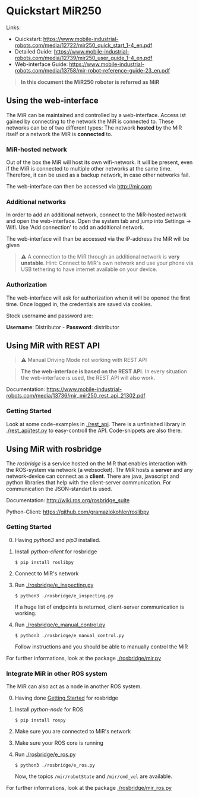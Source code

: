 # Quickstart MiR250

Links:

- Quickstart: https://www.mobile-industrial-robots.com/media/12722/mir250_quick_start_1-4_en.pdf
- Detailed Guide: https://www.mobile-industrial-robots.com/media/12739/mir250_user_guide_1-4_en.pdf
- Web-interface Guide: https://www.mobile-industrial-robots.com/media/13758/mir-robot-reference-guide-23_en.pdf

> **In this document the MiR250 roboter is referred as MiR**

## Using the web-interface

The MiR can be maintained and controlled by a web-interface. Access ist gained by connecting to the network the MiR is
connected to. These networks can be of two different types: The network **hosted** by the MiR itself or a network the
MiR is **connected** to.

### MiR-hosted network
Out of the box the MiR will host its own wifi-network. It will be present, even if the MiR is connected to multiple
other networks at the same time. Therefore, it can be used as a backup network, in case other networks fail.

The web-interface can then be accessed via http://mir.com

### Additional networks 
In order to add an additional network, connect to the MiR-hosted network and open the web-interface. Open the system tab and jump into Settings -> Wifi. Use 'Add connection' to add an additional network.

The web-interface will than be accessed via the IP-address the MiR will be given

> ⚠️ A connection to the MiR through an additional network is **very unstable**. Hint: Connect to MiR's own network and use your phone via USB tethering to have internet available on your device.

### Authorization
The web-interface will ask for authorization when it will be opened the first time. Once logged in, the credentials are saved via cookies.

Stock username and password are:

**Username**: Distributor -  **Password**: distributor

## Using MiR with REST API

> ⚠️ Manual Driving Mode not working with REST API

> **The the web-interface is based on the REST API.** In every situation the web-interface is used, the REST API will also work. 

Documentation: https://www.mobile-industrial-robots.com/media/13736/mir_mir250_rest_api_21302.pdf

### Getting Started

Look at some code-examples in [./rest_api](./rest_api). There is a unfinished library in [./rest_api/test.py](./rest_api/test.py)  to easy-controll the API. Code-snippets are also there.

## Using MiR with rosbridge

The *rosbridge* is a service hosted on the MiR that enables interaction with the ROS-system via network (a websocket). Thr MiR hosts a **server** and any network-device can connect as a **client**. There are java, javascript and python libraries that help with the client-server communication. For communication the JSON-standart is used.

Documentation: http://wiki.ros.org/rosbridge_suite

Python-Client: https://github.com/gramaziokohler/roslibpy

### Getting Started 

0. Having *python3* and *pip3* installed.
1. Install *python-client* for rosbridge

    `$ pip install roslibpy`
2. Connect to MiR's network
3. Run [./rosbridge/e_inspecting.py](./rosbridge/e_inspecting.py)

    `$ python3 ./rosbridge/e_inspecting.py`

    If a huge list of endpoints is returned, client-server communication is working.
4. Run [./rosbridge/e_manual_control.py](./rosbridge/e_manual_control.py)

    `$ python3 ./rosbridge/e_manual_control.py`

    Follow instructions and you should be able to manually control the MiR

For further informations, look at the package [./rosbridge/mir.py](./rosbridge/mir.py)

### Integrate MiR in other ROS system

The MiR can also act as a node in another ROS system. 

0. Having done [Getting Started](#getting-started-1) for rosbridge
1. Install *python-node* for ROS  

    `$ pip install rospy`
2. Make sure you are connected to MiR's network
3. Make sure your ROS core is running
4. Run [./rosbridge/e_ros.py](./rosbridge/e_ros.py)

    `$ python3 ./rosbridge/e_ros.py`

    Now, the topics `/mir/robotState` and `/mir/cmd_vel` are available.

For further informations, look at the package [./rosbridge/mir_ros.py](./rosbridge/mir_ros.py)
